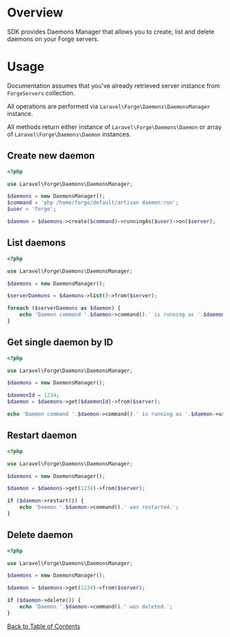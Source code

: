 # Overview

SDK provides Daemons Manager that allows you to create, list and delete daemons on your Forge servers.

# Usage

Documentation assumes that you've already retrieved server instance from `ForgeServers` collection.

All operations are performed via `Laravel\Forge\Daemons\DaemonsManager` instance.

All methods return either instance of `Laravel\Forge\Daemons\Daemon` or array of `Laravel\Forge\Daemons\Daemon` instances.

## Create new daemon

```php
<?php

use Laravel\Forge\Daemons\DaemonsManager;

$daemons = new DaemonsManager();
$command = 'php /home/forge/default/artisan daemon:run';
$user = 'forge';

$daemon = $daemons->create($command)->runningAs($user)->on($server);
```

## List daemons

```php
<?php

use Laravel\Forge\Daemons\DaemonsManager;

$daemons = new DaemonsManager();

$serverDaemons = $daemons->list()->from($server);

foreach ($serverDaemons as $daemon) {
    echo 'Daemon command '.$daemon->command().' is running as '.$daemon->user().' user.';
}
```

## Get single daemon by ID

```php
<?php

use Laravel\Forge\Daemons\DaemonsManager;

$daemons = new DaemonsManager();

$daemonId = 1234;
$daemon = $daemons->get($daemonId)->from($server);

echo 'Daemon command '.$daemon->command().' is running as '.$daemon->user().' user.';
```

## Restart daemon

```php
<?php

use Laravel\Forge\Daemons\DaemonsManager;

$daemons = new DaemonsManager();

$daemon = $daemons->get(1234)->from($server);

if ($daemon->restart()) {
    echo 'Daemon '.$daemon->command().' was restarted.';
}
```

## Delete daemon

```php
<?php

use Laravel\Forge\Daemons\DaemonsManager;

$daemons = new DaemonsManager();

$daemon = $daemons->get(1234)->from($server);

if ($daemon->delete()) {
    echo 'Daemon '.$daemon->command().' was deleted.';
}
```

[Back to Table of Contents](./readme.md)
